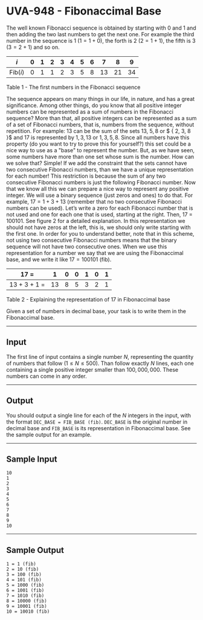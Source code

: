 # UVA-948 - Fibonaccimal Base

The well known Fibonacci sequence is obtained by starting with $0$ and $1$ and then adding the two last numbers to get the next one. For example the third number in the sequence is $1$ ($1 = 1 + 0$), the forth is $2$ ($2 = 1 + 1$), the fifth is $3$ ($3 = 2 + 1$) and so on.

| $i$ | $0$ | $1$ | $2$ | $3$ | $4$ | $5$ | $6$ | $7$ | $8$ | $9$ |
|---|---|---|---|---|---|---|---|---|---|---|
| $\mathrm{Fib}(i)$ | $0$ | $1$ | $1$ | $2$ | $3$ | $5$ | $8$ | $13$ | $21$ | $34$ |

Table 1 - The first numbers in the Fibonacci sequence

The sequence appears on many things in our life, in nature, and has a great significance. Among other things, do you know that all positive integer numbers can be represented as a sum of numbers in the Fibonacci sequence? More than that, all positive integers can be represented as a sum of a set of Fibonacci numbers, that is, numbers from the sequence, without repetition. For example: $13$ can be the sum of the sets ${ 13 }$, ${ 5, 8 }$ or $ { 2, 3, 8 }$ and $17$ is represented by ${ 1, 3, 13 }$ or ${ 1, 3, 5, 8 }$. Since all numbers have this property (do you want to try to prove this for yourself?) this set could be a nice way to use as a "base" to represent the number. But, as we have seen, some numbers have more than one set whose sum is the number. How can we solve that? Simple! If we add the constraint that the sets cannot have two consecutive Fibonacci numbers, than we have a unique representation for each number! This restriction is because the sum of any two consecutive Fibonacci numbers is just the following Fibonacci number.
Now that we know all this we can prepare a nice way to represent any positive integer. We will use a binary sequence (just zeros and ones) to do that. For example, $17 = 1 + 3 + 13$ (remember that no two consecutive Fibonacci numbers can be used). Let’s write a zero for each Fibonacci number that is not used and one for each one that is used, starting at the right. Then, 17 = 100101. See figure 2 for a detailed explanation. In this representation we should not have zeros at the left, this is, we should only write starting with the first one. In order for you to understand better, note that in this scheme, not using two consecutive Fibonacci numbers means that the binary sequence will not have two consecutive ones. When we use this representation for a number we say that we are using the Fibonaccimal base, and we write it like $17 = 100101$ (fib).


| 17 = | 1 | 0 | 0 | 1 | 0 | 1 |
|---|---|---|---|---|---|---|
| 13 + 3 + 1 = | 13 | 8 | 5 | 3 | 2 | 1 |

Table 2 - Explaining the representation of $17$ in Fibonaccimal base

Given a set of numbers in decimal base, your task is to write them in the Fibonaccimal base.

---
## Input

The first line of input contains a single number $N$, representing the quantity of numbers that follow
($1 \le N \le 500$). Than follow exactly $N$ lines, each one containing a single positive integer smaller than $100,000,000$. These numbers can come in any order.

---
## Output

You should output a single line for each of the $N$ integers in the input, with the format `DEC_BASE = FIB_BASE (fib)`. `DEC_BASE` is the original number in decimal base and `FIB_BASE` is its representation in Fibonaccimal base. See the sample output for an example.

---
## Sample Input

```
10
1
2
3
4
5
6
7
8
9
10
```

---
## Sample Output

```
1 = 1 (fib)
2 = 10 (fib)
3 = 100 (fib)
4 = 101 (fib)
5 = 1000 (fib)
6 = 1001 (fib)
7 = 1010 (fib)
8 = 10000 (fib)
9 = 10001 (fib)
10 = 10010 (fib)
```